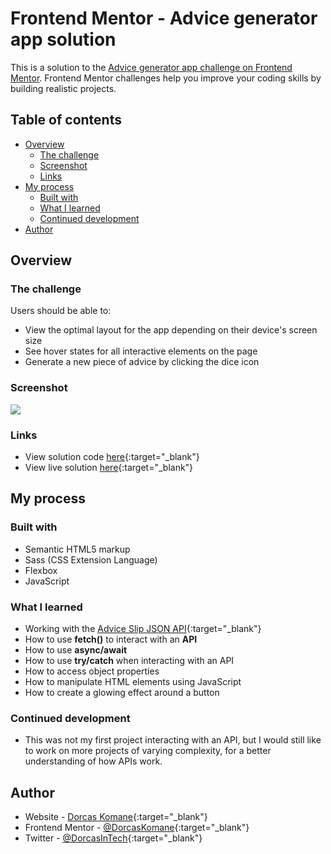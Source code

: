 # Frontend Mentor - Advice generator app solution

This is a solution to the [Advice generator app challenge on Frontend Mentor](https://www.frontendmentor.io/challenges/advice-generator-app-QdUG-13db). Frontend Mentor challenges help you improve your coding skills by building realistic projects.

## Table of contents

- [Overview](#overview)
  - [The challenge](#the-challenge)
  - [Screenshot](#screenshot)
  - [Links](#links)
- [My process](#my-process)
  - [Built with](#built-with)
  - [What I learned](#what-i-learned)
  - [Continued development](#continued-development)
- [Author](#author)

## Overview

### The challenge

Users should be able to:

- View the optimal layout for the app depending on their device's screen size
- See hover states for all interactive elements on the page
- Generate a new piece of advice by clicking the dice icon

### Screenshot

![](./screenshot.jpg)


### Links

- View solution code [here](https://github.com/DorcasKomane/advice-generator-app){:target="_blank"}
- View live solution [here](https://your-live-site-url.com){:target="_blank"}

## My process

### Built with

- Semantic HTML5 markup
- Sass (CSS Extension Language)
- Flexbox
- JavaScript

### What I learned

- Working with the [Advice Slip JSON API](https://api.adviceslip.com){:target="_blank"}
- How to use **fetch()** to interact with an **API**
- How to use **async/await**
- How to use **try/catch** when interacting with an API
- How to access object properties
- How to manipulate HTML elements using JavaScript
- How to create a glowing effect around a button

### Continued development

- This was not my first project interacting with an API, but I would still like to work on more projects of varying complexity, for a better understanding of how APIs work.

## Author

- Website - [Dorcas Komane](https://dorcas-portfolio-site.netlify.app/){:target="_blank"}
- Frontend Mentor - [@DorcasKomane](https://www.frontendmentor.io/profile/DorcasKomane){:target="_blank"}
- Twitter - [@DorcasInTech](https://www.twitter.com/DorcasInTech){:target="_blank"}
